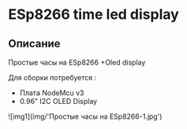 # ESp8266 time led display

## Описание
Простые часы на ESp8266 +Oled display 
 
Для сборки потребуется : 
* Плата NodeMcu v3
* 0.96" I2C OLED Display

![img1](img/'Простые часы на ESp8266-1.jpg')
